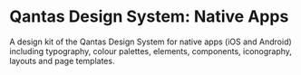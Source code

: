 # Qantas Design System: Native Apps
A design kit of the Qantas Design System for native apps (iOS and Android) including typography, colour palettes, elements, components, iconography, layouts and page templates.

